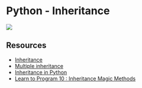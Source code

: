 # Python - Inheritance

![](https://encrypted-tbn0.gstatic.com/images?q=tbn:ANd9GcSmNSR7DAT1mRXYhMTsOAQShwv-GabwZv1ygA&usqp=CAU)

## Resources
* [Inheritance](https://intranet.alxswe.com/rltoken/ct-bhZHBxfE-aHYQoAcscQ)
* [Multiple inheritance](https://intranet.alxswe.com/rltoken/qq52YyYhDIbKBneA-u0PKw)
* [Inheritance in Python](https://intranet.alxswe.com/rltoken/RJVbH9PvRlwDkBxcTloVOQ)
* [Learn to Program 10 : Inheritance Magic Methods](https://intranet.alxswe.com/rltoken/CFBGj9h1gP3eNLnEm2Ehhg)
